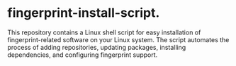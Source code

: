 # fingerprint-install-script.
This repository contains a Linux shell script for easy installation of fingerprint-related software on your Linux system. The script automates the process of adding repositories, updating packages, installing dependencies, and configuring fingerprint support.
